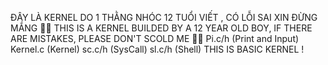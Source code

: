 ĐÂY LÀ KERNEL DO 1 THẰNG NHÓC 12 TUỔI VIẾT , CÓ LỖI SAI XIN ĐỪNG MẮNG 🥺🥺
THIS IS A KERNEL BUILDED BY A 12 YEAR OLD BOY, IF THERE ARE MISTAKES, PLEASE DON'T SCOLD ME 🥺🥺
Pi.c/h (Print and Input)
Kernel.c (Kernel)
sc.c/h (SysCall)
sl.c/h (Shell)
THIS IS BASIC KERNEL !
